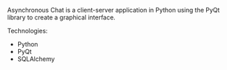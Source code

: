 Asynchronous Chat is a client-server application in Python using the PyQt library to create a graphical interface.

Technologies:
- Python
- PyQt
- SQLAlchemy
